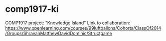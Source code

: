 comp1917-ki
===========

COMP1917 project: "Knowledge Island"
Link to collaboration:
https://www.openlearning.com/courses/99luftballons/Cohorts/ClassOf2014/Groups/ShravanMatthewDavidDominic/Structgame
